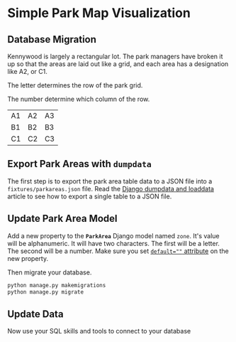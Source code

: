 # Simple Park Map Visualization


## Database Migration

Kennywood is largely a rectangular lot. The park managers have broken it up so that the areas are laid out like a grid, and each area has a designation like A2, or C1.

The letter determines the row of the park grid.

The number determine which column of the row.

| | | |
|--|--|--|
| A1 | A2 | A3 |
| B1 | B2 | B3 |
| C1 | C2 | C3 |


## Export Park Areas with `dumpdata`

The first step is to export the park area table data to a JSON file into a `fixtures/parkareas.json` file. Read the [Django dumpdata and loaddata](https://coderwall.com/p/mvsoyg/django-dumpdata-and-loaddata) article to see how to export a single table to a JSON file.

## Update Park Area Model

Add a new property to the **`ParkArea`** Django model named `zone`. It's value will be alphanumeric. It will have two characters. The first will be a letter. The second will be a number. Make sure you set [`default=""` attribute](https://docs.djangoproject.com/en/3.1/ref/models/fields/#default) on the new property.

Then migrate your database.

```sh
python manage.py makemigrations
python manage.py migrate
```

## Update Data

Now use your SQL skills and tools to connect to your database
